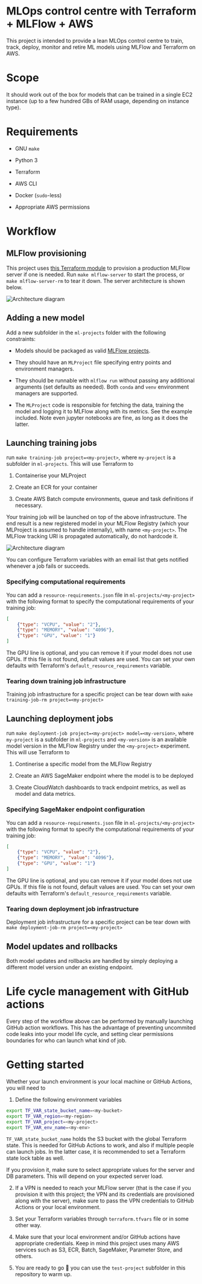 # MLOps control centre with Terraform + MLFlow + AWS

This project is intended to provide a lean MLOps control centre to train, track, deploy, monitor and retire ML models using MLFlow and Terraform on AWS.

# Scope

It should work out of the box for models that can be trained in a single EC2 instance (up to a few hundred GBs of RAM usage, depending on instance type). 

# Requirements

* GNU `make`

* Python 3

* Terraform 

* AWS CLI

* Docker (`sudo`-less)

* Appropriate AWS permissions

# Workflow

## MLFlow provisioning

This project uses [this Terraform module](https://github.com/nestorSag/terraform-aws-mlflow-server) to provision a production MLFlow server if one is needed. Run `make mlflow-server` to start the process, or `make mlflow-server-rm` to tear it down. The server architecture is shown below.

![Architecture diagram](other/images/mlflow-server.png)

## Adding a new model

Add a new subfolder in the `ml-projects` folder with the following constraints:

* Models should be packaged as valid [MLFlow projects](https://mlflow.org/docs/latest/projects.html).

* They should have an `MLProject` file specifying entry points and environment managers. 

* They should be runnable with `mlflow run` without passing any additional arguments (set defaults as needed). Both `conda` and `venv` environment managers are supported.

* The `MLProject` code is responsible for fetching the data, training the model and logging it to MLFlow along with its metrics. See the example included. Note even jupyter notebooks are fine, as long as it does the latter.

## Launching training jobs

run `make training-job project=<my-project>`, where `my-project` is a subfolder in `ml-projects`. This will use Terraform to

1. Containerise your MLProject

2. Create an ECR for your container

3. Create AWS Batch compute environments, queue and task definitions if necessary.

Your training job will be launched on top of the above infrastructure. The end result is a new registered model in your MLFlow Registry (which your MLProject is assumed to handle internally), with name `<my-project>`. The MLFlow tracking URI is propagated automatically, do not hardcode it.

![Architecture diagram](other/images/training-jobs.png)

You can configure Terraform variables with an email list that gets notified whenever a job fails or succeeds.

### Specifying computational requirements

You can add a `resource-requirements.json` file in `ml-projects/<my-project>` with the following format to specify the computational requirements of your training job:

```json
[
    {"type": "VCPU", "value": "2"},
    {"type": "MEMORY", "value": "4096"},
    {"type": "GPU", "value": "1"}
]
```

The GPU line is optional, and you can remove it if your model does not use GPUs. If this file is not found, default values are used. You can set your own defaults with Terraform's `default_resource_requirements` variable.

### Tearing down training job infrastructure

Training job infrastructure for a specific project can be tear down with `make training-job-rm project=<my-project>`

## Launching deployment jobs 

run `make deployment-job project=<my-project> model=<my-version>`, where `my-project` is a subfolder in `ml-projects` and `<my-version>` is an available model version in the MLFlow Registry under the `<my-project>` experiment. This will use Terraform to

1. Continerise a specific model from the MLFlow Registry

2. Create an AWS SageMaker endpoint where the model is to be deployed

3. Create CloudWatch dashboards to track endpoint metrics, as well as model and data metrics.

### Specifying SageMaker endpoint configuration

You can add a `resource-requirements.json` file in `ml-projects/<my-project>` with the following format to specify the computational requirements of your training job:

```json
[
    {"type": "VCPU", "value": "2"},
    {"type": "MEMORY", "value": "4096"},
    {"type": "GPU", "value": "1"}
]
```

The GPU line is optional, and you can remove it if your model does not use GPUs. If this file is not found, default values are used. You can set your own defaults with Terraform's `default_resource_requirements` variable.

### Tearing down deployment job infrastructure

Deployment job infrastructure for a specific project can be tear down with `make deployment-job-rm project=<my-project>`

## Model updates and rollbacks

Both model updates and rollbacks are handled by simply deploying a different model version under an existing endpoint.


# Life cycle management with GitHub actions

Every step of the workflow above can be performed by manually launching GitHub action workflows. This has the advantage of preventing uncommited code leaks into your model life cycle, and setting clear permissions boundaries for who can launch what kind of job.

# Getting started

Whether your launch environment is your local machine or GitHub Actions, you will need to

1. Define the following environment variables

```sh
export TF_VAR_state_bucket_name=<my-bucket>
export TF_VAR_region=<my-region>
export TF_VAR_project=<my-project>
export TF_VAR_env_name=<my-env>
```

`TF_VAR_state_bucket_name` holds the S3 bucket with the global Terraform state. This is needed for GitHub Actions to work, and also if multiple people can launch jobs. In the latter case, it is recommended to set a Terraform state lock table as well.

If you provision it, make sure to select appropriate values for the server and DB parameters. This will depend on your expected server load.

2. If a VPN is needed to reach your MLFlow server (that is the case if you provision it with this project; the VPN and its credentials are provisioned along with the server), make sure to pass the VPN credentials to GitHub Actions or your local environment.

3. Set your Terraform variables through `terraform.tfvars` file or in some other way.

4. Make sure that your local environment and/or GitHub actions have appropriate credentials. Keep in mind this project uses many AWS services such as S3, ECR, Batch, SageMaker, Parameter Store, and others.

5. You are ready to go 🚀 you can use the `test-project` subfolder in this repository to warm up.